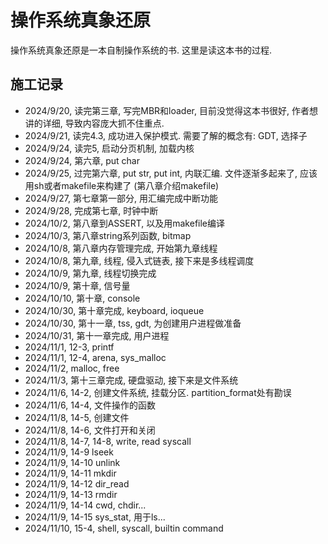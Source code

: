 # 操作系统真象还原
操作系统真象还原是一本自制操作系统的书. 这里是读这本书的过程. 

## 施工记录
* 2024/9/20, 读完第三章, 写完MBR和loader, 目前没觉得这本书很好, 作者想讲的详细, 导致内容庞大抓不住重点.
* 2024/9/21, 读完4.3, 成功进入保护模式. 需要了解的概念有: GDT, 选择子
* 2024/9/24, 读完5, 启动分页机制, 加载内核
* 2024/9/24, 第六章, put char
* 2024/9/25, 过完第六章, put str, put int, 内联汇编. 文件逐渐多起来了, 应该用sh或者makefile来构建了 (第八章介绍makefile)
* 2024/9/27, 第七章第一部分, 用汇编完成中断功能
* 2024/9/28, 完成第七章, 时钟中断
* 2024/10/2, 第八章到ASSERT, 以及用makefile编译
* 2024/10/3, 第八章string系列函数, bitmap
* 2024/10/8, 第八章内存管理完成, 开始第九章线程
* 2024/10/8, 第九章, 线程, 侵入式链表, 接下来是多线程调度
* 2024/10/9, 第九章, 线程切换完成
* 2024/10/9, 第十章, 信号量
* 2024/10/10, 第十章, console
* 2024/10/30, 第十章完成, keyboard, ioqueue
* 2024/10/30, 第十一章, tss, gdt, 为创建用户进程做准备
* 2024/10/31, 第十一章完成, 用户进程
* 2024/11/1, 12-3, printf
* 2024/11/1, 12-4, arena, sys_malloc
* 2024/11/2, malloc, free
* 2024/11/3, 第十三章完成, 硬盘驱动, 接下来是文件系统
* 2024/11/6, 14-2, 创建文件系统, 挂载分区. partition_format处有勘误
* 2024/11/6, 14-4, 文件操作的函数
* 2024/11/8, 14-5, 创建文件
* 2024/11/8, 14-6, 文件打开和关闭
* 2024/11/8, 14-7, 14-8, write, read syscall
* 2024/11/9, 14-9 lseek
* 2024/11/9, 14-10 unlink
* 2024/11/9, 14-11 mkdir
* 2024/11/9, 14-12 dir_read
* 2024/11/9, 14-13 rmdir
* 2024/11/9, 14-14 cwd, chdir...
* 2024/11/9, 14-15 sys_stat, 用于ls...
* 2024/11/10, 15-4, shell, syscall, builtin command